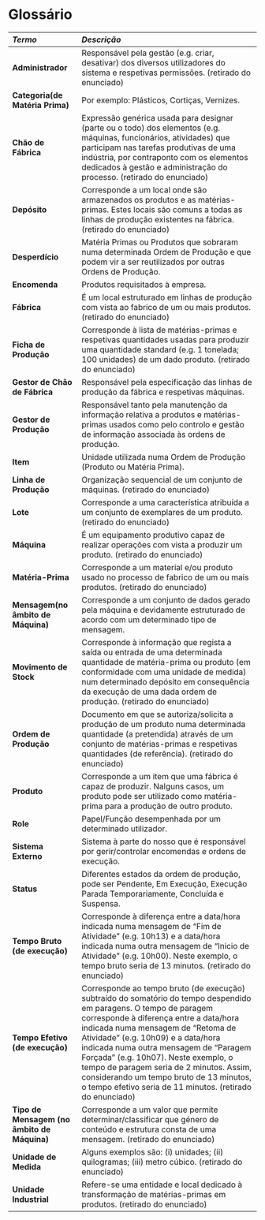 # Glossário

| **_Termo_**                   	| **_Descrição_**                                           |                                       
|:------------------------|:----------------------------------------------------------------|
| **Administrador** | Responsável pela gestão (e.g. criar, desativar) dos diversos utilizadores do sistema e respetivas permissões. (retirado do enunciado)|
| **Categoria(de Matéria Prima)** | Por exemplo: Plásticos, Cortiças, Vernizes.|
| **Chão de Fábrica** | Expressão genérica usada para designar (parte ou o todo) dos elementos (e.g. máquinas, funcionários, atividades) que participam nas tarefas produtivas de uma indústria, por contraponto com os elementos dedicados à gestão e administração do processo. (retirado do enunciado)|
| **Depósito** | Corresponde a um local onde são armazenados os produtos e as matérias-primas. Estes locais são comuns a todas as linhas de produção existentes na fábrica. (retirado do enunciado)|
| **Desperdício** | Matéria Primas ou Produtos que sobraram numa determinada Ordem de Produção e que podem vir a ser reutilizados por outras Ordens de Produção.|
| **Encomenda**| Produtos requisitados à empresa.|
| **Fábrica** | É um local estruturado em linhas de produção com vista ao fabrico de um ou mais produtos. (retirado do enunciado)|
| **Ficha de Produção** | Corresponde à lista de matérias-primas e respetivas quantidades usadas para produzir uma quantidade standard (e.g. 1 tonelada; 100 unidades) de um dado produto. (retirado do enunciado)|
| **Gestor de Chão de Fábrica** | Responsável pela especificação das linhas de produção da fábrica e respetivas máquinas.|
| **Gestor de Produção** | Responsável tanto pela manutenção da informação relativa a produtos e matérias- primas usados como pelo controlo e gestão de informação associada às ordens de produção.|
| **Item** | Unidade utilizada numa Ordem de Produção (Produto ou Matéria Prima).|
| **Linha de Produção** | Organização sequencial de um conjunto de máquinas. (retirado do enunciado) |
| **Lote** | Corresponde a uma característica atribuída a um conjunto de exemplares de um produto. (retirado do enunciado)|
| **Máquina** | É um equipamento produtivo capaz de realizar operações com vista a produzir um produto. (retirado do enunciado)|
| **Matéria-Prima** | Corresponde a um material e/ou produto usado no processo de fabrico de um ou mais produtos. (retirado do enunciado)|
| **Mensagem(no âmbito de Máquina)** | Corresponde a um conjunto de dados gerado pela máquina e devidamente estruturado de acordo com um determinado tipo de mensagem.|
| **Movimento de Stock** |  Corresponde à informação que regista a saída ou entrada de uma determinada quantidade de matéria-prima ou produto (em conformidade com uma unidade de medida) num determinado depósito em consequência da execução de uma dada ordem de produção. (retirado do enunciado)|
| **Ordem de Produção** | Documento em que se autoriza/solicita a produção de um produto numa determinada quantidade (a pretendida) através de um conjunto de matérias-primas e respetivas quantidades (de referência). (retirado do enunciado)|
| **Produto** | Corresponde a um item que uma fábrica é capaz de produzir. Nalguns casos, um produto pode ser utilizado como matéria-prima para a produção de outro produto.|
| **Role** | Papel/Função desempenhada por um determinado utilizador.|
| **Sistema Externo** | Sistema à parte do nosso que é responsável por gerir/controlar encomendas e ordens de execução.|
| **Status** | Diferentes estados da ordem de produção, pode ser Pendente, Em Execução, Execução Parada Temporariamente, Concluída e Suspensa.|
| **Tempo Bruto (de execução)** | Corresponde à diferença entre a data/hora indicada numa mensagem de “Fim de Atividade” (e.g. 10h13) e a data/hora indicada numa outra mensagem de “Inicio de Atividade” (e.g. 10h00). Neste exemplo, o tempo bruto seria de 13 minutos. (retirado do enunciado)|
| **Tempo Efetivo (de execução)** | Corresponde ao tempo bruto (de execução) subtraído do somatório do tempo despendido em paragens. O tempo de paragem corresponde à diferença entre a data/hora indicada numa mensagem de “Retoma de Atividade” (e.g. 10h09) e a data/hora indicada numa outra mensagem de “Paragem Forçada” (e.g. 10h07). Neste exemplo, o tempo de paragem seria de 2 minutos. Assim, considerando um tempo bruto de 13 minutos, o tempo efetivo seria de 11 minutos. (retirado do enunciado)|
| **Tipo de Mensagem (no âmbito de Máquina)** | Corresponde a um valor que permite determinar/classificar que género de conteúdo e estrutura consta de uma mensagem. (retirado do enunciado)|
| **Unidade de Medida** | Alguns exemplos são: (i) unidades; (ii) quilogramas; (iii) metro cúbico. (retirado do enunciado)|
| **Unidade Industrial** | Refere-se uma entidade e local dedicado à transformação de matérias-primas em produtos. (retirado do enunciado)|






